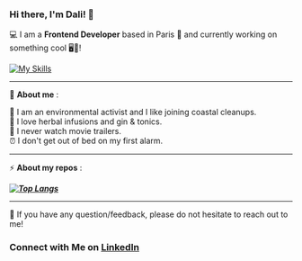 ### Hi there, I'm Dali! 👋

💻 I am a **Frontend Developer** based in Paris 🥐 and currently working on something cool 🖥️🚀! 


[![My Skills](https://skillicons.dev/icons?i=html,css,js,react,sass,git,github,codepen)](https://skillicons.dev)
 
---
🤩 **About me** : <br>

🌱 I am an environmental activist and I like joining coastal cleanups. <br>
🍵 I love herbal infusions and gin & tonics. <br>
🎥 I never watch movie trailers. <br>
⏰ I don't get out of bed on my first alarm. <br>

---
⚡ **About my repos** :
 
 **_[![Top Langs](https://github-readme-stats.vercel.app/api/top-langs/?username=dalismiles&layout=compact)](https://github.com/dalismiles)_**
 
---
💬 If you have any question/feedback, please do not hesitate to reach out to me!
 [](https://www.linkedin.com/pulse/how-connect-me-linkedin-jeff-toister-cplp-phr)
 

### **Connect with Me on** [LinkedIn](https://www.linkedin.com/in/dalilaiapichino/)
